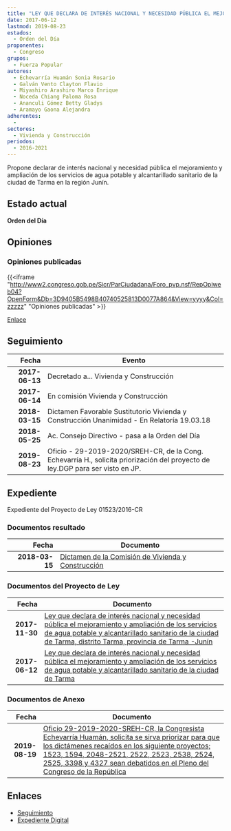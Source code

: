 ```yaml
---
title: "LEY QUE DECLARA DE INTERÉS NACIONAL Y NECESIDAD PÚBLICA EL MEJORAMIENTO Y AMPLIACIÓN DE LOS SERVICIOS DE AGUA POTABLE Y ALCANTARILLADO SANITARIO DE LA CIUDAD DE TARMA"
date: 2017-06-12
lastmod: 2019-08-23
estados: 
  - Orden del Día
proponentes: 
  - Congreso
grupos: 
  - Fuerza Popular
autores: 
  - Echevarría Huamán Sonia Rosario
  - Galván Vento Clayton Flavio
  - Miyashiro Arashiro Marco Enrique
  - Noceda Chiang Paloma Rosa
  - Ananculi Gómez Betty Gladys
  - Aramayo Gaona Alejandra
adherentes: 
  - 
sectores: 
  - Vivienda y Construcción
periodos: 
  - 2016-2021
---
```


Propone declarar de interés nacional y necesidad pública el mejoramiento y ampliación de los servicios de agua potable y alcantarillado sanitario de la ciudad de Tarma en la región Junín.


## Estado actual

**Orden del Día**

## Opiniones

### Opiniones publicadas

{{<iframe "http://www2.congreso.gob.pe/Sicr/ParCiudadana/Foro_pvp.nsf/RepOpiweb04?OpenForm&Db=3D9405B5498B40740525813D0077A864&View=yyyy&Col=zzzzz" "Opiniones publicadas" >}}

[Enlace](http://www2.congreso.gob.pe/Sicr/ParCiudadana/Foro_pvp.nsf/RepOpiweb04?OpenForm&Db=3D9405B5498B40740525813D0077A864&View=yyyy&Col=zzzzz)

## Seguimiento

| Fecha | Evento |
|------:|--------|
| **2017-06-13** | Decretado a... Vivienda y Construcción|
| **2017-06-14** | En comisión Vivienda y Construcción|
| **2018-03-15** | Dictamen Favorable Sustitutorio Vivienda y Construcción Unanimidad - En Relatoría 19.03.18|
| **2018-05-25** | Ac. Consejo Directivo - pasa a la Orden del Día|
| **2019-08-23** | Oficio - 29-2019-2020/SREH-CR, de la Cong. Echevarría H., solicita priorización del proyecto de ley.DGP para ser visto en JP.|


## Expediente

Expediente del Proyecto de Ley 01523/2016-CR


### Documentos resultado

| Fecha | Documento |
|------:|--------|
| **2018-03-15** | [Dictamen de la Comisión de Vivienda y Construcción](http://www.leyes.congreso.gob.pe/Documentos/2016_2021/Dictamenes/Proyectos_de_Ley/01523DC24MAY20180315.pdf) |

### Documentos del Proyecto de Ley

| Fecha | Documento |
|------:|--------|
| **2017-11-30** | [Ley que declara de interés nacional y necesidad pública el mejoramiento y ampliación de los servicios de agua potable y alcantarillado sanitario de la ciudad de Tarma, distrito Tarma, provincia de Tarma -Junín](http://www.leyes.congreso.gob.pe/Documentos/2016_2021/Proyectos_de_Ley_y_de_Resoluciones_Legislativas/PL0219320171130..pdf) |
| **2017-06-12** | [Ley que declara de interés nacional y necesidad pública el mejoramiento y ampliación de los servicios de agua potable y alcantarillado sanitario de la ciudad de Tarma](http://www.leyes.congreso.gob.pe/Documentos/2016_2021/Proyectos_de_Ley_y_de_Resoluciones_Legislativas/PL0152320170612.pdf) |

### Documentos de Anexo

| Fecha | Documento |
|------:|--------|
| **2019-08-19** | [Oficio 29-2019-2020-SREH-CR, la Congresista Echevarría Huamán, solicita se sirva priorizar para que los dictámenes recaídos en los siguiente proyectos; 1523, 1594, 2048-2521, 2522, 2523, 2538, 2524, 2525, 3398 y 4327 sean debatidos en el Pleno del Congreso de la República](http://www.leyes.congreso.gob.pe/Documentos/2016_2021/Oficios/Congresistas/OFICIO-29-2019-2020-SREH-CR.pdf) |

## Enlaces 

- [Seguimiento](http://www2.congreso.gob.pe/Sicr/TraDocEstProc/CLProLey2016.nsf/f7fff46988ca05b1052578e100829cc7/ded94013718e737d0525813d0081fbe5?OpenDocument)
- [Expediente Digital](http://www2.congreso.gob.pehttp://www2.congreso.gob.pe/Sicr/TraDocEstProc/CLProLey2016.nsf/f7fff46988ca05b1052578e100829cc7/ded94013718e737d0525813d0081fbe5?OpenDocument&Click=05257FB7005EB655.eb71d0cf91d8294e05256cdf006b5706/$Body/0.1C6C)
